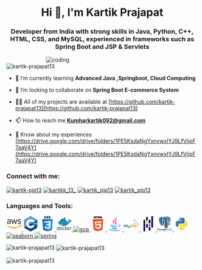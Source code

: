 <h1 align="center">Hi 👋, I'm Kartik Prajapat</h1>
<h3 align="center">Developer from India with strong skills in Java, Python, C++, HTML, CSS, and MySQL, experienced in frameworks such as Spring Boot and JSP & Servlets</h3>

<img align="right" alt="coding" width="400" src="https://user-images.githubusercontent.com/55389276/140866485-8fb1c876-9a8f-4d6a-98dc-08c4981eaf70.gif">

<p align="left"> <img src="https://komarev.com/ghpvc/?username=kartik-prajapat13&label=Profile%20views&color=0e75b6&style=flat" alt="kartik-prajapat13" /> </p>

- 🌱 I’m currently learning **Advanced Java ,Springboot, Cloud Computing**

- 👯 I’m looking to collaborate on **Spring Boot E-commerce System**

- 👨‍💻 All of my projects are available at [https://github.com/kartik-prajapat13](https://github.com/kartik-prajapat13)

- 📫 How to reach me **Kumharkartik092@gmail.com**

- 📄 Know about my experiences [https://drive.google.com/drive/folders/1PE5KsdaNgYxnvwxIYJ9LfVjipF7aaV4Y](https://drive.google.com/drive/folders/1PE5KsdaNgYxnvwxIYJ9LfVjipF7aaV4Y)

<h3 align="left">Connect with me:</h3>
<p align="left">
<a href="https://linkedin.com/in/kartik-pjp13" target="blank"><img align="center" src="https://raw.githubusercontent.com/rahuldkjain/github-profile-readme-generator/master/src/images/icons/Social/linked-in-alt.svg" alt="kartik-pjp13" height="30" width="40" /></a>
<a href="https://instagram.com/kartikk_13_" target="blank"><img align="center" src="https://raw.githubusercontent.com/rahuldkjain/github-profile-readme-generator/master/src/images/icons/Social/instagram.svg" alt="kartikk_13_" height="30" width="40" /></a>
<a href="https://www.codechef.com/users/kartik_pjp13" target="blank"><img align="center" src="https://cdn.jsdelivr.net/npm/simple-icons@3.1.0/icons/codechef.svg" alt="kartik_pjp13" height="30" width="40" /></a>
<a href="https://www.leetcode.com/kartik_pjp13" target="blank"><img align="center" src="https://raw.githubusercontent.com/rahuldkjain/github-profile-readme-generator/master/src/images/icons/Social/leet-code.svg" alt="kartik_pjp13" height="30" width="40" /></a>
</p>

<h3 align="left">Languages and Tools:</h3>
<p align="left"> <a href="https://aws.amazon.com" target="_blank" rel="noreferrer"> <img src="https://raw.githubusercontent.com/devicons/devicon/master/icons/amazonwebservices/amazonwebservices-original-wordmark.svg" alt="aws" width="40" height="40"/> </a> <a href="https://www.w3schools.com/cpp/" target="_blank" rel="noreferrer"> <img src="https://raw.githubusercontent.com/devicons/devicon/master/icons/cplusplus/cplusplus-original.svg" alt="cplusplus" width="40" height="40"/> </a> <a href="https://www.w3schools.com/css/" target="_blank" rel="noreferrer"> <img src="https://raw.githubusercontent.com/devicons/devicon/master/icons/css3/css3-original-wordmark.svg" alt="css3" width="40" height="40"/> </a> <a href="https://www.docker.com/" target="_blank" rel="noreferrer"> <img src="https://raw.githubusercontent.com/devicons/devicon/master/icons/docker/docker-original-wordmark.svg" alt="docker" width="40" height="40"/> </a> <a href="https://cloud.google.com" target="_blank" rel="noreferrer"> <img src="https://www.vectorlogo.zone/logos/google_cloud/google_cloud-icon.svg" alt="gcp" width="40" height="40"/> </a> <a href="https://www.w3.org/html/" target="_blank" rel="noreferrer"> <img src="https://raw.githubusercontent.com/devicons/devicon/master/icons/html5/html5-original-wordmark.svg" alt="html5" width="40" height="40"/> </a> <a href="https://www.java.com" target="_blank" rel="noreferrer"> <img src="https://raw.githubusercontent.com/devicons/devicon/master/icons/java/java-original.svg" alt="java" width="40" height="40"/> </a> <a href="https://www.mysql.com/" target="_blank" rel="noreferrer"> <img src="https://raw.githubusercontent.com/devicons/devicon/master/icons/mysql/mysql-original-wordmark.svg" alt="mysql" width="40" height="40"/> </a> <a href="https://pandas.pydata.org/" target="_blank" rel="noreferrer"> <img src="https://raw.githubusercontent.com/devicons/devicon/2ae2a900d2f041da66e950e4d48052658d850630/icons/pandas/pandas-original.svg" alt="pandas" width="40" height="40"/> </a> <a href="https://www.postgresql.org" target="_blank" rel="noreferrer"> <img src="https://raw.githubusercontent.com/devicons/devicon/master/icons/postgresql/postgresql-original-wordmark.svg" alt="postgresql" width="40" height="40"/> </a> <a href="https://www.python.org" target="_blank" rel="noreferrer"> <img src="https://raw.githubusercontent.com/devicons/devicon/master/icons/python/python-original.svg" alt="python" width="40" height="40"/> </a> <a href="https://seaborn.pydata.org/" target="_blank" rel="noreferrer"> <img src="https://seaborn.pydata.org/_images/logo-mark-lightbg.svg" alt="seaborn" width="40" height="40"/> </a> <a href="https://spring.io/" target="_blank" rel="noreferrer"> <img src="https://www.vectorlogo.zone/logos/springio/springio-icon.svg" alt="spring" width="40" height="40"/> </a> </p>

<p><img align="left" src="https://github-readme-stats.vercel.app/api/top-langs?username=kartik-prajapat13&show_icons=true&locale=en&layout=compact" alt="kartik-prajapat13" /></p>

<p>&nbsp;<img align="center" src="https://github-readme-stats.vercel.app/api?username=kartik-prajapat13&show_icons=true&locale=en" alt="kartik-prajapat13" /></p>

<p><img align="center" src="https://github-readme-streak-stats.herokuapp.com/?user=kartik-prajapat13&" alt="kartik-prajapat13" /></p>
